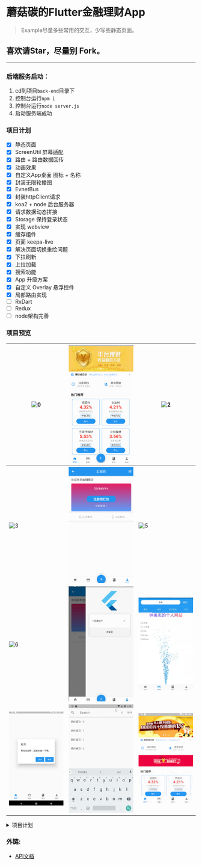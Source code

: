 # 蘑菇碳的Flutter金融理财App

> Example尽量多些常用的交互，少写些静态页面。
 
## 喜欢请Star，尽量别 Fork。

***

### 后端服务启动：
1. cd到项目`back-end`目录下
2. 控制台运行`npm i`
3. 控制台运行`node server.js`
4. 启动服务端成功


### 项目计划
* [x] 静态页面
* [x] ScreenUtil 屏幕适配
* [x] 路由 + 路由数据回传
* [x] 动画效果
* [x] 自定义App桌面 图标 + 名称
* [x] 封装无限轮播图
* [x] EvnetBus
* [x] 封装httpClient请求
* [x] koa2 + node 后台服务器
* [x] 请求数据动态拼接
* [x] Storage 保持登录状态
* [x] 实现 webview
* [x] 缓存组件
* [x] 页面 keepa-live
* [x] 解决页面切换重绘问题
* [x] 下拉刷新
* [x] 上拉加载
* [x] 搜索功能
* [x] App 升级方案
* [x] 自定义 Overlay 悬浮控件
* [x] 局部路由实现
* [ ] RxDart
* [ ] Redux
* [ ] node架构完善

### 项目预览
|![0](/preview/0.png)|![1](/preview/1.png)|![2](/preview/2.png)|
|---|---|---|
|![3](/preview/3.png)|![4](/preview/4.png)|![5](/preview/5.png)|
|![6](/preview/6.png)|![7](/preview/7.png)|![8](/preview/8.png)|
|![9](/preview/9.png)|![search](/preview/search.gif)|![update](/preview/update.gif)|

<details>
<summary>项目计划</summary>

* [x] 静态页面
* [x] ScreenUtil 屏幕适配
* [x] 路由 + 路由数据回传
* [x] 动画效果
* [x] 自定义App桌面 图标 + 名称
* [x] 封装无限轮播图
* [x] EvnetBus
* [x] 封装httpClient请求
* [x] koa2 + node 后台服务器
* [x] 请求数据动态拼接
* [x] Storage 保持登录状态
* [x] 实现 webview
* [x] 缓存组件
* [x] 页面 keepa-live
* [x] 解决页面切换重绘问题
* [x] 下拉刷新
* [x] 上拉加载
* [x] 搜索功能
* [x] App 升级方案
* [x] 自定义 Overlay 悬浮控件
* [x] 局部路由实现
* [ ] RxDart
* [ ] Redux
* [ ] node架构完善

</details>

### 外链:
- [API文档](https://flutter.io/docs/get-started/codelab)

